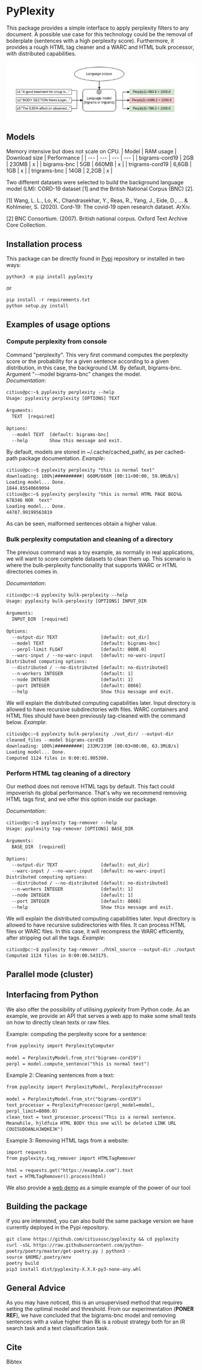# PyPlexity

This package provides a simple interface to apply perplexity filters to any document. A possible use case for this technology could be the removal of boilerplate (sentences with a high perplexity score). 
Furthermore, it provides a rough HTML tag cleaner and a WARC and HTML bulk processor, with distributed capabilities.

![](imgs/perpl.PNG)

## Models
Memory intensive but does not scale on CPU. 
| Model | RAM usage | Download size | Performance |
| --- | --- | --- | --- | 
| bigrams-cord19 | 2GB | 230MB | x |
| bigrams-bnc | 5GB | 660MB | x |
| trigrams-cord19 | 6,6GB | 1GB | x |
| trigrams-bnc | 14GB | 2,2GB | x |

Two different datasets were selected to build the background language model (LM): CORD-19 dataset [1] and the British National Corpus (BNC) [2]. 

[1] Wang, L. L., Lo, K., Chandrasekhar, Y., Reas, R., Yang, J., Eide, D., ... & Kohlmeier, S. (2020). Cord-19: The covid-19 open research dataset. ArXiv.

[2] BNC Consortium. (2007). British national corpus. Oxford Text Archive Core Collection.

## Installation process

This package can be directly found in [Pypi](https://pypi.org/project/pyplexity/) repository or installed in two ways: 

```
python3 -m pip install pyplexity
```
or

```
pip install -r requirements.txt
python setup.py install
```

## Examples of usage options

### Compute perplexity from console
Command "perplexity". This very first command computes the perplexity score or the probability for a given sentence according to a given distribution, in this case, the background LM. By default, bigrams-bnc. Argument "--model bigrams-bnc" changes the model.  
*Documentation*:
```
citius@pc:~$ pyplexity perplexity --help
Usage: pyplexity perplexity [OPTIONS] TEXT

Arguments:
  TEXT  [required]

Options:
  --model TEXT  [default: bigrams-bnc]
  --help        Show this message and exit.
```
By default, models are stored in ~/.cache/cached_path/, as per cached-path package documentation. *Example*:
```
citius@pc:~$ pyplexity perplexity "this is normal text"
downloading: 100%|##########| 660M/660M [00:11<00:00, 59.0MiB/s]
Loading model... Done.
1844.85540669094
citius@pc:~$ pyplexity perplexity "this is normal HTML PAGE BOI%& 678346 NOR  text"
Loading model... Done.
44787.99199563819
```
As can be seen, malformed sentences obtain a higher value. 

### Bulk perplexity computation and cleaning of a directory

The previous command was a toy example, as normally in real applications, we will want to score complete datasets to clean them up. This scenario is where the bulk-perplexity functionality that supports WARC or HTML directories comes in.

*Documentation*:
```
citius@pc:~$ pyplexity bulk-perplexity --help
Usage: pyplexity bulk-perplexity [OPTIONS] INPUT_DIR

Arguments:
  INPUT_DIR  [required]

Options:
  --output-dir TEXT                [default: out_dir]
  --model TEXT                     [default: bigrams-bnc]
  --perpl-limit FLOAT              [default: 8000.0]
  --warc-input / --no-warc-input   [default: no-warc-input]
Distributed computing options:
  --distributed / --no-distributed [default: no-distributed]
  --n-workers INTEGER              [default: 1]
  --node INTEGER                   [default: 1]
  --port INTEGER                   [default: 8866]
  --help                           Show this message and exit.
```
We will explain the distributed computing capabilities later. Input directory is allowed to have recursive subdirectories with files. WARC containers and HTML files should have been previously tag-cleaned with the command below. *Example*:
```
citius@pc:~$ pyplexity bulk-perplexity ./out_dir/ --output-dir cleaned_files --model bigrams-cord19
downloading: 100%|##########| 233M/233M [00:03<00:00, 63.3MiB/s] 
Loading model... Done.
Computed 1124 files in 0:00:01.905390.
```

### Perform HTML tag cleaning of a directory

Our method does not remove HTML tags by default. This fact could impoverish its global performance. That's why we recommend removing HTML tags first, and we offer this option inside our package.

*Documentation*:
```
citius@pc:~$ pyplexity tag-remover --help
Usage: pyplexity tag-remover [OPTIONS] BASE_DIR

Arguments:
  BASE_DIR  [required]

Options:
  --output-dir TEXT                [default: out_dir]
  --warc-input / --no-warc-input   [default: no-warc-input]
Distributed computing options:
  --distributed / --no-distributed [default: no-distributed]
  --n-workers INTEGER              [default: 1]
  --node INTEGER                   [default: 1]
  --port INTEGER                   [default: 8866]
  --help                           Show this message and exit.

```
We will explain the distributed computing capabilities later. Input directory is allowed to have recursive subdirectories with files. It can process HTML files or WARC files. In this case, it will recompress the WARC efficiently, after stripping out all the tags. *Example*:
```
citius@pc:~$ pyplexity tag-remover ./html_source --output-dir ./output
Computed 1124 files in 0:00:00.543175.
```
## Parallel mode (cluster)

## Interfacing from Python

We also offer the possibility of utilising *pyplexity* from Python code. As an example, we provide an API that serves a web app to make some small tests on how to directly clean texts or raw files.

Example: computing the perplexity score for a sentence:
```
from pyplexity import PerplexityComputer

model = PerplexityModel.from_str("bigrams-cord19")
perpl = model.compute_sentence("this is normal text")
```
Example 2: Cleaning sentences from a text:
```
from pyplexity import PerplexityModel, PerplexityProcessor

model = PerplexityModel.from_str("bigrams-cord19")
text_processor = PerplexityProcessor(perpl_model=model, perpl_limit=8000.0)
clean_text = text_processor.process("This is a normal sentence. Meanwhile, hjldfuia HTML BODY this one will be deleted LINK URL COUISUDOANLHJWQKEJK")
```
Example 3: Removing HTML tags from a website:
```
import requests
from pyplexity.tag_remover import HTMLTagRemover

html = requests.get("https://example.com").text
text = HTMLTagRemover().process(html)
```



We also provide a [web demo](https://tec.citius.usc.es/pyplexity/) as a simple example of the power of our tool

## Building the package

If you are interested, you can also build the same package version we have currently deployed in the Pypi repository.

```
git clone https://github.com/citiususc/pyplexity && cd pyplexity
curl -sSL https://raw.githubusercontent.com/python-poetry/poetry/master/get-poetry.py | python3 -
source $HOME/.poetry/env
poetry build
pip3 install dist/pyplexity-X.X.X-py3-none-any.whl
```

## General Advice

As you may have noticed, this is an unsupervised method that requires setting the optimal model and threshold. From our experimentation (**PONER REF**), we have concluded that the bigrams-bnc model and removing sentences with a value higher than 8k is a robust strategy both for an IR search task and a text classification task.

## Cite

Bibtex

